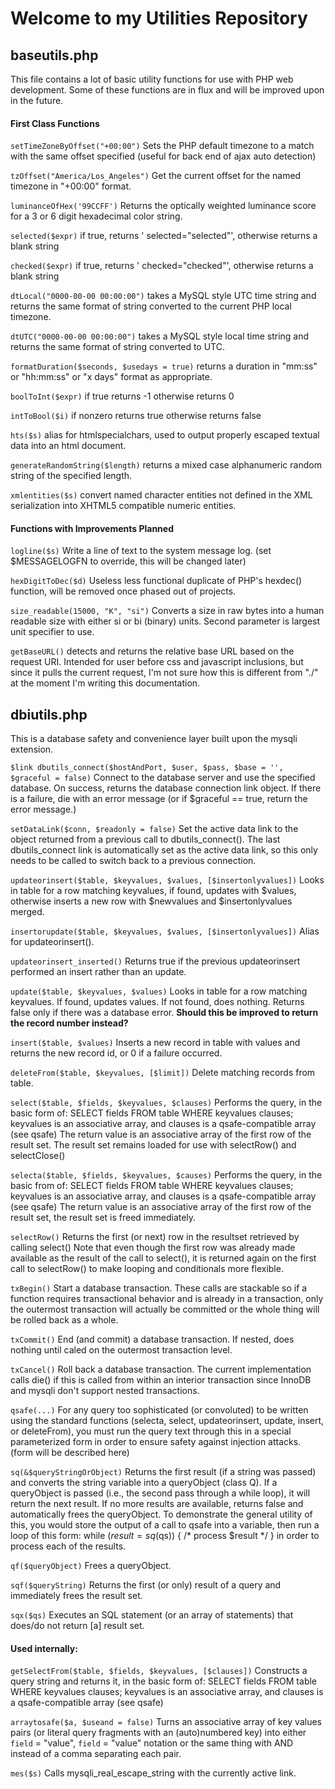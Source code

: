 # Welcome to my Utilities Repository

## baseutils.php

This file contains a lot of basic utility functions for use with PHP web development.  Some of these functions are in flux and will be improved upon in the future.

#### First Class Functions

``setTimeZoneByOffset("+00:00")`` Sets the PHP default timezone to a match with the same offset specified (useful for back end of ajax auto detection)

``tzOffset("America/Los_Angeles")`` Get the current offset for the named timezone in "+00:00" format.

``luminanceOfHex('99CCFF')`` Returns the optically weighted luminance score for a 3 or 6 digit hexadecimal color string.

``selected($expr)`` if true, returns ' selected="selected"', otherwise returns a blank string

``checked($expr)`` if true, returns ' checked="checked"', otherwise returns a blank string

``dtLocal("0000-00-00 00:00:00")`` takes a MySQL style UTC time string and returns the same format of string converted to the current PHP local timezone.

``dtUTC("0000-00-00 00:00:00")``  takes a MySQL style local time string and returns the same format of string converted to UTC.

``formatDuration($seconds, $usedays = true)``  returns a duration in "mm:ss" or "hh:mm:ss" or "x days" format as appropriate.

``boolToInt($expr)`` if true returns -1 otherwise returns 0

``intToBool($i)`` if nonzero returns true otherwise returns false

``hts($s)`` alias for htmlspecialchars, used to output properly escaped textual data into an html document.

``generateRandomString($length)`` returns a mixed case alphanumeric random string of the specified length.

``xmlentities($s)`` convert named character entities not defined in the XML serialization into XHTML5 compatible numeric entities.

#### Functions with Improvements Planned

``logline($s)`` Write a line of text to the system message log. (set $MESSAGELOGFN to override, this will be changed later)

``hexDigitToDec($d)`` Useless less functional duplicate of PHP's hexdec() function, will be removed once phased out of projects.

``size_readable(15000, "K", "si")`` Converts a size in raw bytes into a human readable size with either si or bi (binary) units. Second parameter is largest unit specifier to use.

``getBaseURL()`` detects and returns the relative base URL based on the request URI.  Intended for user before css and javascript inclusions, but since it pulls the current request, I'm not sure how this is different from "./" at the moment I'm writing this documentation.

## dbiutils.php

This is a database safety and convenience layer built upon the mysqli extension.

``$link dbutils_connect($hostAndPort, $user, $pass, $base = '', $graceful = false)``  Connect to the database server and use the specified database.  On success, returns the database connection link object.  If there is a failure, die with an error message (or if $graceful == true, return the error message.)

``setDataLink($conn, $readonly = false)`` Set the active data link to the object returned from a previous call to dbutils_connect().  The last dbutils_connect link is automatically set as the active data link, so this only needs to be called to switch back to a previous connection.

``updateorinsert($table, $keyvalues, $values, [$insertonlyvalues])``  Looks in table for a row matching keyvalues, if found, updates with $values, otherwise inserts a new row with $newvalues and $insertonlyvalues merged.

``insertorupdate($table, $keyvalues, $values, [$insertonlyvalues])``  Alias for updateorinsert().

``updateorinsert_inserted()``  Returns true if the previous updateorinsert performed an insert rather than an update.

``update($table, $keyvalues, $values)``  Looks in table for a row matching keyvalues.  If found, updates values.  If not found, does nothing.  Returns false only if there was a database error.  **Should this be improved to return the record number instead?**

``insert($table, $values)``  Inserts a new record in table with values and returns the new record id, or 0 if a failure occurred.

``deleteFrom($table, $keyvalues, [$limit])``  Delete matching records from table.

``select($table, $fields, $keyvalues, $clauses)``  Performs the query, in the basic form of: SELECT fields FROM table WHERE keyvalues clauses;  keyvalues is an associative array, and clauses is a qsafe-compatible array (see qsafe)  The return value is an associative array of the first row of the result set.  The result set remains loaded for use with selectRow() and selectClose()

``selecta($table, $fields, $keyvalues, $causes)``  Performs the query, in the basic from of: SELECT fields FROM table WHERE keyvalues clauses;  keyvalues is an associative array, and clauses is a qsafe-compatible array (see qsafe)  The return value is an associative array of the first row of the result set, the result set is freed immediately.

``selectRow()``  Returns the first (or next) row in the resultset retrieved by calling select()  Note that even though the first row was already made available as the result of the call to select(), it is returned again on the first call to selectRow() to make looping and conditionals more flexible.

``txBegin()``  Start a database transaction.  These calls are stackable so if a function requires transactional behavior and is already in a transaction, only the outermost transaction will actually be committed or the whole thing will be rolled back as a whole.

``txCommit()``  End (and commit) a database transaction.  If nested, does nothing until caled on the outermost transaction level.

``txCancel()``  Roll back a database transaction.  The current implementation calls die() if this is called from within an interior transaction since InnoDB and mysqli don't support nested transactions.

``qsafe(...)``  For any query too sophisticated (or convoluted) to be written using the standard functions (selecta, select, updateorinsert, update, insert, or deleteFrom), you must run the query text through this in a special parameterized form in order to ensure safety against injection attacks.  (form will be described here)

``sq(&$queryStringOrObject)``  Returns the first result (if a string was passed) and converts the string variable into a queryObject (class Q).  If a queryObject is passed (i.e., the second pass through a while loop), it will return the next result.  If no more results are available, returns false and automatically frees the queryObject.  To demonstrate the general utility of this, you would store the output of a call to qsafe into a variable, then run a loop of this form: while ($result = sq($qs)) { /* process $result */ } in order to process each of the results.

``qf($queryObject)``  Frees a queryObject.

``sqf($queryString)``  Returns the first (or only) result of a query and immediately frees the result set.

``sqx($qs)``  Executes an SQL statement (or an array of statements) that does/do not return [a] result set.

#### Used internally:

``getSelectFrom($table, $fields, $keyvalues, [$clauses])``  Constructs a query string and returns it, in the basic form of: SELECT fields FROM table WHERE keyvalues clauses;  keyvalues is an associative array, and clauses is a qsafe-compatible array (see qsafe)

``arraytosafe($a, $useand = false)`` Turns an associative array of key values pairs (or literal query fragments with an (auto)numbered key) into either `field` = "value", `field` = "value" notation or the same thing with AND instead of a comma separating each pair.

``mes($s)`` Calls mysqli_real_escape_string with the currently active link.
